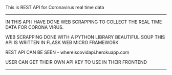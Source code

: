 This is REST API for Coronavirus real time data

-------------------------------------------------

IN THIS API I HAVE DONE WEB SCRAPPING TO COLLECT 
THE REAL TIME DATA FOR CORONA VIRUS. 

WEB SCRAPPING DONE WITH A PYTHON LIBRARY BEAUTIFUL SOUP
THIS API IS WRITTEN IN FLASK WEB MICRO FRAMEWORK

REST API CAN BE SEEN - whereiscovidapi.herokuapp.com

USER CAN GET THEIR OWN API KEY TO USE IN THEIR FRONTEND

----------------------------------------------